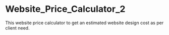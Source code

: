 # Website_Price_Calculator_2
This website price calculator to get an estimated website design cost as per client need.
